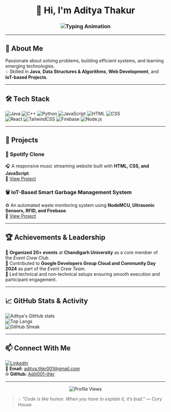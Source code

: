 <h1 align="center">👋 Hi, I'm Aditya Thakur</h1>
<h3 align="center">
  <img src="https://readme-typing-svg.herokuapp.com?size=24&color=00FF99&center=true&vCenter=true&width=550&lines=Aspiring+Software+Engineer;Java+%26+DSA+Enthusiast;IoT+Innovator;Lifelong+Learner" alt="Typing Animation" />
</h3>

---

## 🚀 About Me  
Passionate about solving problems, building efficient systems, and learning emerging technologies.  
💡 Skilled in **Java**, **Data Structures & Algorithms**, **Web Development**, and **IoT-based Projects**.  

---

## 🛠 Tech Stack  
![Java](https://img.shields.io/badge/Java-ED8B00?style=for-the-badge&logo=java&logoColor=white)
![C++](https://img.shields.io/badge/C%2B%2B-00599C?style=for-the-badge&logo=c%2B%2B&logoColor=white)
![Python](https://img.shields.io/badge/Python-3776AB?style=for-the-badge&logo=python&logoColor=white)
![JavaScript](https://img.shields.io/badge/JavaScript-323330?style=for-the-badge&logo=javascript&logoColor=F7DF1E)
![HTML](https://img.shields.io/badge/HTML5-E34F26?style=for-the-badge&logo=html5&logoColor=white)
![CSS](https://img.shields.io/badge/CSS3-1572B6?style=for-the-badge&logo=css3&logoColor=white)  
![React](https://img.shields.io/badge/React-20232A?style=for-the-badge&logo=react&logoColor=61DAFB)
![TailwindCSS](https://img.shields.io/badge/Tailwind_CSS-38B2AC?style=for-the-badge&logo=tailwind-css&logoColor=white)
![Firebase](https://img.shields.io/badge/Firebase-FFCA28?style=for-the-badge&logo=firebase&logoColor=black)
![Node.js](https://img.shields.io/badge/Node.js-339933?style=for-the-badge&logo=nodedotjs&logoColor=white)  

---

## 📌 Projects  

### 🎵 Spotify Clone  
🎧 A responsive music streaming website built with **HTML, CSS, and JavaScript**.  
🔗 [View Project](#)  

### 🗑 IoT-Based Smart Garbage Management System  
♻️ An automated waste monitoring system using **NodeMCU, Ultrasonic Sensors, RFID, and Firebase**.  
🔗 [View Project](#)  

---

## 🏆 Achievements & Leadership  
🏅 **Organized 20+ events** at **Chandigarh University** as a core member of the *Event Crew Club*.  
🏅 Contributed to **Google Developers Group Cloud and Community Day 2024** as part of the *Event Crew Team*.  
🏅 Led technical and non-technical setups ensuring smooth execution and participant engagement.  

---

## 📈 GitHub Stats & Activity  
![Aditya's GitHub stats](https://github-readme-stats.vercel.app/api?username=Adiii001-thkr&show_icons=true&theme=tokyonight)  
![Top Langs](https://github-readme-stats.vercel.app/api/top-langs/?username=Adiii001-thkr&layout=compact&theme=tokyonight)  
![GitHub Streak](https://github-readme-streak-stats.herokuapp.com/?user=Adiii001-thkr&theme=tokyonight)  

---

## 📫 Connect With Me  
[![LinkedIn](https://img.shields.io/badge/LinkedIn-0077B5?style=for-the-badge&logo=linkedin&logoColor=white)](https://www.linkedin.com/in/adityathakurr)  
📧 **Email:** aditya.thkr001@gmail.com  
🌐 **GitHub:** [Adiii001-thkr](https://github.com/Adiii001-thkr)  

---

<p align="center">
  <img src="https://komarev.com/ghpvc/?username=Adiii001-thkr&label=Profile%20Views&color=0e75b6&style=flat" alt="Profile Views" />
</p>

> 💡 *"Code is like humor. When you have to explain it, it’s bad."* — Cory House
